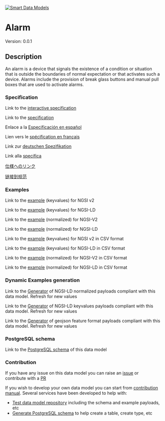 [![Smart Data Models](https://smartdatamodels.org/wp-content/uploads/2022/01/SmartDataModels_logo.png "Logo")](https://smartdatamodels.org)
# Alarm
Version: 0.0.1

## Description 

An alarm is a device that signals the existence of a condition or situation that is outside the boundaries of normal expectation or that activates such a device.  Alarms include the provision of break glass buttons and manual pull boxes that are used to activate alarms.
### Specification

Link to the [interactive specification](https://swagger.lab.fiware.org/?url=https://smart-data-models.github.io/dataModel.S4BLDG/Alarm/swagger.yaml)

Link to the [specification](https://github.com/smart-data-models/dataModel.S4BLDG/blob/master/Alarm/doc/spec.md)

Enlace a la [Especificación en español](https://github.com/smart-data-models/dataModel.S4BLDG/blob/master/Alarm/doc/spec_ES.md)

Lien vers le [spécification en français](https://github.com/smart-data-models/dataModel.S4BLDG/blob/master/Alarm/doc/spec_FR.md)

Link zur [deutschen Spezifikation](https://github.com/smart-data-models/dataModel.S4BLDG/blob/master/Alarm/doc/spec_DE.md)

Link alla [specifica](https://github.com/smart-data-models/dataModel.S4BLDG/blob/master/Alarm/doc/spec_IT.md)

[仕様へのリンク](https://github.com/smart-data-models/dataModel.S4BLDG/blob/master/Alarm/doc/spec_JA.md)

[链接到规范](https://github.com/smart-data-models/dataModel.S4BLDG/blob/master/Alarm/doc/spec_ZH.md)
### Examples

Link to the [example](https://smart-data-models.github.io/dataModel.S4BLDG/Alarm/examples/example.json) (keyvalues) for NGSI v2

Link to the [example](https://smart-data-models.github.io/dataModel.S4BLDG/Alarm/examples/example.jsonld) (keyvalues) for NGSI-LD

Link to the [example](https://smart-data-models.github.io/dataModel.S4BLDG/Alarm/examples/example-normalized.json) (normalized) for NGSI-V2

Link to the [example](https://smart-data-models.github.io/dataModel.S4BLDG/Alarm/examples/example-normalized.jsonld) (normalized) for NGSI-LD

Link to the [example](https://github.com/smart-data-models/dataModel.S4BLDG/blob/master/Alarm/examples/example.json.csv) (keyvalues) for NGSI v2 in CSV format

Link to the [example](https://github.com/smart-data-models/dataModel.S4BLDG/blob/master/Alarm/examples/example.jsonld.csv) (keyvalues) for NGSI-LD in CSV format

Link to the [example](https://github.com/smart-data-models/dataModel.S4BLDG/blob/master/Alarm/examples/example-normalized.json.csv) (normalized) for NGSI-V2 in CSV format

Link to the [example](https://github.com/smart-data-models/dataModel.S4BLDG/blob/master/Alarm/examples/example-normalized.jsonld.csv) (normalized) for NGSI-LD in CSV format
### Dynamic Examples generation

Link to the [Generator](https://smartdatamodels.org/extra/ngsi-ld_generator.php?schemaUrl=https://raw.githubusercontent.com/smart-data-models/dataModel.S4BLDG/master/Alarm/schema.json&email=info@smartdatamodels.org) of NGSI-LD normalized payloads compliant with this data model. Refresh for new values

Link to the [Generator](https://smartdatamodels.org/extra/ngsi-ld_generator_keyvalues.php?schemaUrl=https://raw.githubusercontent.com/smart-data-models/dataModel.S4BLDG/master/Alarm/schema.json&email=info@smartdatamodels.org) of NGSI-LD keyvalues payloads compliant with this data model. Refresh for new values

Link to the [Generator](https://smartdatamodels.org/extra/geojson_features_generator.php?schemaUrl=https://raw.githubusercontent.com/smart-data-models/dataModel.S4BLDG/master/Alarm/schema.json&email=info@smartdatamodels.org) of geojson feature format payloads compliant with this data model. Refresh for new values
### PostgreSQL schema

Link to the [PostgreSQL schema](https://github.com/smart-data-models/dataModel.S4BLDG/blob/master/Alarm/schema.sql) of this data model
### Contribution

 If you have any issue on this data model you can raise an [issue](https://github.com/smart-data-models/dataModel.S4BLDG/issues)  or contribute with a [PR](https://github.com/smart-data-models/dataModel.S4BLDG/pulls)

 If you wish to develop your own data model you can start from [contribution manual](https://bit.ly/contribution_manual). Several services have been developed to help with: 
 - [Test data model repository](https://smartdatamodels.org/index.php/data-models-contribution-api/) including the schema and example payloads, etc
 - [Generate PostgreSQL schema](https://smartdatamodels.org/index.php/sql-service/) to help create a table, create type, etc